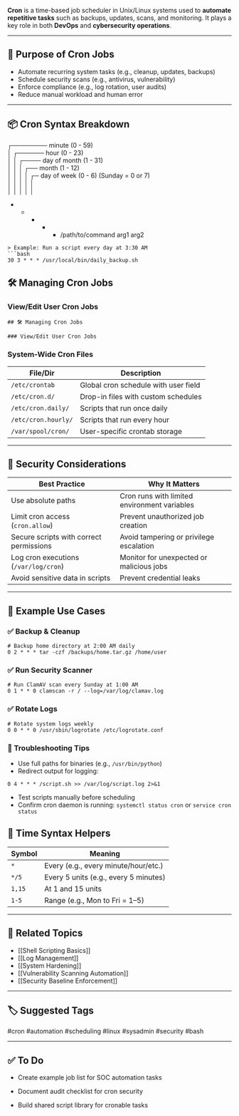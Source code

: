 **Cron** is a time-based job scheduler in Unix/Linux systems used to **automate repetitive tasks** such as backups, updates, scans, and monitoring. It plays a key role in both **DevOps** and **cybersecurity operations**.

---

## 🎯 Purpose of Cron Jobs

- Automate recurring system tasks (e.g., cleanup, updates, backups)
- Schedule security scans (e.g., antivirus, vulnerability)
- Enforce compliance (e.g., log rotation, user audits)
- Reduce manual workload and human error

---

## 📦 Cron Syntax Breakdown

┌──────── minute (0 - 59)  
│ ┌────── hour (0 - 23)  
│ │ ┌──── day of month (1 - 31)  
│ │ │ ┌── month (1 - 12)  
│ │ │ │ ┌─ day of week (0 - 6) (Sunday = 0 or 7)  
│ │ │ │ │  
│ │ │ │ │

- - - - - /path/to/command arg1 arg2

```
> Example: Run a script every day at 3:30 AM  
```bash
30 3 * * * /usr/local/bin/daily_backup.sh
```

## 🛠 Managing Cron Jobs

### View/Edit User Cron Jobs
```
## 🛠 Managing Cron Jobs

### View/Edit User Cron Jobs
```

### System-Wide Cron Files

|File/Dir|Description|
|---|---|
|`/etc/crontab`|Global cron schedule with user field|
|`/etc/cron.d/`|Drop-in files with custom schedules|
|`/etc/cron.daily/`|Scripts that run once daily|
|`/etc/cron.hourly/`|Scripts that run every hour|
|`/var/spool/cron/`|User-specific crontab storage|

---

## 🔐 Security Considerations

|Best Practice|Why It Matters|
|---|---|
|Use absolute paths|Cron runs with limited environment variables|
|Limit cron access (`cron.allow`)|Prevent unauthorized job creation|
|Secure scripts with correct permissions|Avoid tampering or privilege escalation|
|Log cron executions (`/var/log/cron`)|Monitor for unexpected or malicious jobs|
|Avoid sensitive data in scripts|Prevent credential leaks|

---

## 🧰 Example Use Cases

### ✅ Backup & Cleanup
```
# Backup home directory at 2:00 AM daily
0 2 * * * tar -czf /backups/home.tar.gz /home/user
```

### ✅ Run Security Scanner
```
# Run ClamAV scan every Sunday at 1:00 AM
0 1 * * 0 clamscan -r / --log=/var/log/clamav.log
```

### ✅ Rotate Logs
```
# Rotate system logs weekly
0 0 * * 0 /usr/sbin/logrotate /etc/logrotate.conf
```

### 🧠 Troubleshooting Tips

- Use full paths for binaries (e.g., `/usr/bin/python`)
- Redirect output for logging:
```
0 4 * * * /script.sh >> /var/log/script.log 2>&1
```
- Test scripts manually before scheduling
- Confirm cron daemon is running: `systemctl status cron` or `service cron status`

## 📅 Time Syntax Helpers

|Symbol|Meaning|
|---|---|
|`*`|Every (e.g., every minute/hour/etc.)|
|`*/5`|Every 5 units (e.g., every 5 minutes)|
|`1,15`|At 1 and 15 units|
|`1-5`|Range (e.g., Mon to Fri = 1–5)|

---

## 🧠 Related Topics

- [[Shell Scripting Basics]]
- [[Log Management]]
- [[System Hardening]]
- [[Vulnerability Scanning Automation]]
- [[Security Baseline Enforcement]]

---

## 🏷 Suggested Tags

#cron #automation #scheduling #linux #sysadmin #security #bash

---

## ✅ To Do

-  Create example job list for SOC automation tasks
    
-  Document audit checklist for cron security
    
-  Build shared script library for cronable tasks
